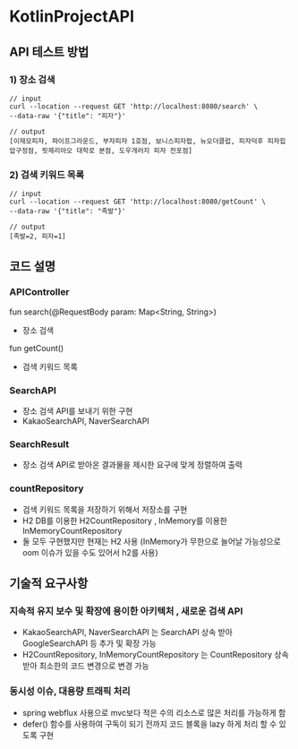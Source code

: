 # KotlinProjectAPI


## API 테스트 방법

### 1) 장소 검색
```
// input
curl --location --request GET 'http://localhost:8080/search' \
--data-raw '{"title": "피자"}'

// output
[이재모피자, 파이프그라운드, 부자피자 1호점, 보니스피자펍, 뉴오더클럽, 피자덕후 피자힙 압구정점, 핏제리아오 대학로 본점, 도우개러지 피자 전포점]
```

### 2) 검색 키워드 목록
```
// input
curl --location --request GET 'http://localhost:8080/getCount' \
--data-raw '{"title": "족발"}'

// output
[족발=2, 피자=1]
```


## 코드 설명
### APIController

fun search(@RequestBody param: Map<String, String>)
- 장소 검색

fun getCount()
- 검색 키워드 목록

### SearchAPI
- 장소 검색 API를 보내기 위한 구현
- KakaoSearchAPI, NaverSearchAPI

### SearchResult
- 장소 검색 API로 받아온 결과물을 제시한 요구에 맞게 정렬하여 출력

### countRepository
- 검색 키워드 목록을 저장하기 위해서 저장소를 구현
- H2 DB를 이용한 H2CountRepository , InMemory를 이용한 InMemoryCountRepository
- 둘 모두 구현했지만 현재는 H2 사용 (InMemory가 무한으로 늘어날 가능성으로 oom 이슈가 있을 수도 있어서 h2를 사용)



## 기술적 요구사항
### 지속적 유지 보수 및 확장에 용이한 아키텍처 , 새로운 검색 API
- KakaoSearchAPI, NaverSearchAPI 는 SearchAPI 상속 받아 GoogleSearchAPI 등 추가 및 확장 가능
- H2CountRepository, InMemoryCountRepository 는 CountRepository 상속 받아 최소한의 코드 변경으로 변경 가능

### 동시성 이슈, 대용량 트래픽 처리
- spring webflux 사용으로 mvc보다 적은 수의 리소스로 많은 처리를 가능하게 함
- defer() 함수를 사용하여 구독이 되기 전까지 코드 블록을 lazy 하게 처리 할 수 있도록 구현

